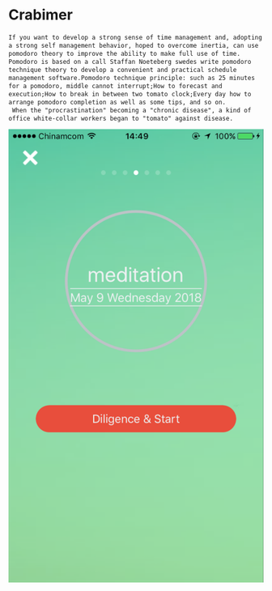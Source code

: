 # Crabimer


    If you want to develop a strong sense of time management and, adopting a strong self management behavior, hoped to overcome inertia, can use pomodoro theory to improve the ability to make full use of time.
    Pomodoro is based on a call Staffan Noeteberg swedes write pomodoro technique theory to develop a convenient and practical schedule management software.Pomodoro technique principle: such as 25 minutes for a pomodoro, middle cannot interrupt;How to forecast and execution;How to break in between two tomato clock;Every day how to arrange pomodoro completion as well as some tips, and so on.
     When the "procrastination" becoming a "chronic disease", a kind of office white-collar workers began to "tomato" against disease.



![](https://github.com/Evelynmaria/Crabimer/blob/master/2.png)
